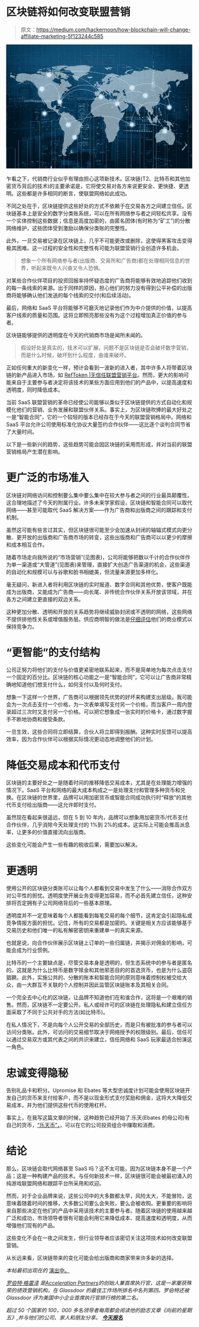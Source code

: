 # 区块链将如何改变联盟营销

> 原文：<https://medium.com/hackernoon/how-blockchain-will-change-affiliate-marketing-5f123244c585>

![](img/dac7b1a4ec3d73af6a027157545c5169.png)

乍看之下，代销商行业似乎有理由担心这项新技术。区块链(T2、比特币和其他加密货币背后的技术)的主要承诺是，它将使交易对各方来说更安全、更快捷、更透明。这些都是许多相同的断言，使联盟网络如此成功。

不同之处在于，区块链提供这些好处的方式不依赖于在交易各方之间建立信任。区块链基本上是安全的数字分类账系统，可以在所有网络参与者之间轻松共享。没有一个实体控制这些数据；信息是高度加密的，由匿名团体(有时称为“矿工”)的分散网络维护，这些团体受到激励以确保分类账的完整性。

此外，一旦交易被记录在区块链上，几乎不可能更改或删除，这使得黑客攻击变得极其困难。这一过程的安全性和完整性有可能为联盟营销行业创造许多机会。

> 想象一个所有网络参与者(出版商、交易所和广告商)都在处理相同信息的世界，听起来既令人兴奋又令人恐惧。

对某些合作伙伴项目的投资回报率持怀疑态度的广告商将能够有效地追踪他们收到的每一条线索的来源。出于同样的原因，担心他们的努力没有得到公平补偿的出版商将能够确认他们发送的每个线索的交付(和后续活动)。

最后，网络和 SaaS 平台将能够不可磨灭地记录他们作为中介提供的价值，以提高客户线索的质量和范围。这将立即照亮那些没有为这个过程增加真正价值的参与者。

区块链能够提供的透明度在今天的代销商市场是闻所未闻的。

> 假设好处是真实的，技术可以扩展，问题不是区块链是否会破坏数字营销，而是什么时候，破坏到什么程度，由谁来破坏。

正如任何重大的新变化一样，预计会看到一波新的进入者，其中许多人将带着区块链的新产品进入市场，如 [RefToken |无信任联盟营销平台](http://reftoken.io/)。然而，更大的影响可能来自于主要参与者决定将该技术的某些方面应用到他们的产品中，以提高速度和透明度，同时降低成本。

当前 SaaS 联盟营销的革命已经使公司能够以类似于区块链提供的方式自动化和规模化他们的营销、业务发展和联盟伙伴关系。事实上，为区块链吹捧的最大好处之一是“智能合同”，它的一个较轻的版本已经存在于今天的联盟营销格局中。网络和 SaaS 平台允许公司使用标准化协议大量签约合作伙伴——这比逐个谈判合同节省了大量时间。

以下是一些新兴的趋势，这些趋势可能会因区块链的采用而形成，并对当前的联盟营销格局产生潜在影响。

# **更广泛的市场准入**

区块链对网络访问和控制要么集中要么集中在较大参与者之间的行业最具颠覆性，这合理地描述了今天的附属行业。许多未来学家假设，区块链和智能合同可以取代网络——甚至可能取代 SaaS 解决方案——作为广告商和出版商之间的跟踪和支付机制。

虽然这可能有些言过其实，但区块链很可能至少会加速从封闭的轴辐式模式向更分散、更开放的出版商和广告商市场的转变，这些出版商和广告商可以以更少的摩擦和成本相互合作。

随着市场走向我所说的“市场营销”(见图表)，公司将能够把数以千计的合作伙伴作为单一渠道或“大管道”(见图表)来管理，直接扩大创造广告渠道的机会，这些渠道的自动化和规模可以与谷歌和脸书相媲美，但流量来源更加多样化。

毫无疑问，新进入者将利用区块链的实时报道、数字合同和其他优势，使客户既能成为出版商，又能成为广告商——向长尾、非传统合作伙伴关系开放该领域，并在各方之间建立更直接的双边关系。

这种更加分散、透明和开放的关系趋势将继续威胁封闭或不透明的网络，这些网络不提供排他性关系或增值服务层。供应商明智的做法是[仔细评估](https://performancein.com/news/2018/03/16/robert-glazer-affiliate-networks-need-choose-their-path/)他们的商业模式以保持竞争力。

# **“更智能”的支付结构**

公司正努力将他们的支付与价值更紧密地联系起来，而不是简单地为每次点击支付一个固定的百分比。区块链的核心功能之一是“智能合同”，它可以让广告商非常精确地知道他们想支付什么，如何支付以及何时支付。

想象一下这样一个世界，广告商可以根据领先优势的好坏来构建支出层级。我可能会为一次点击支付一个价格，为一次表单填写支付另一个价格，而当客户一周内登录超过三次时又支付另一个价格。可以把它想象成一张实时的价格卡，通过数字握手不断地协商和接受条款。

一旦生效，这些合同将立即结算，合伙人将立即得到报酬。这种实时反馈可以提高效率，因为合作伙伴可以根据实际情况更动态地调整他们的计划。

# **降低交易成本和代币支付**

区块链的主要好处之一是随着时间的推移降低交易成本，尤其是在处理能力增强的情况下。SaaS 平台和网络的最大成本构成之一是处理支付和管理多种货币和兑换。在区块链的世界里，品牌可以用加密货币或智能合同成功执行时“释放”的其他代币支付给出版商——这允许即时支付。

虽然现在看起来很遥远，但在 5 到 10 年内，品牌可以想象用加密货币/代币支付合作伙伴，几乎消除今天处理支付的 1%到 2%的成本。这实际上可能会推高派息率，让更多的价值直接流向出版商。

这些变化可能会产生一些有趣的税收后果，需要加以解决。

# **更透明**

使用公开的区块链分类账可以让每个人都看到交易中发生了什么——消除合作双方对公平性的担忧。透明度使开展业务变得更加容易，而不必首先建立信任，这种安排将否定拥有子公司网络背后的一些基本原理。

透明度并不一定意味着每个人都能看到每笔交易的每个细节，这肯定会引起隐私或竞争情报方面的担忧。记住，所有的交易都是加密的。关键是相关方应该能够基于交易历史和他们唯一的私有解密密钥来重建单一的真实来源。

也就是说，向合作伙伴展示区块链上订单的一些归属链，并揭示对佣金的影响，可能会成为行业惯例。

比特币的一个主要缺点是，尽管交易本身是透明的，但生态系统中的参与者是匿名的。这就是为什么比特币是数字赎金和其他邪恶目的的首选货币，也是为什么盗窃猖獗。此外，实施公共的、分散的账本和智能合同的原则意味着控制权被交给大众，由一大群互不关联的个人控制并因此监管区块链账本及其相关合同。

一个完全去中心化的区块链，让品牌不知道他们在和谁合作，这将是一个艰难的销售。然而，区块链不一定要公开。私人或经许可的区块链在处理隐私和建立信任方面采取了不同于公共对手的方法(如比特币)。

在私人情况下，不是向每个人公开交易的全部历史，而是只有被批准的参与者可以访问分类账。此外，可访问的交易细节取决于网络授予的权限级别。最后，信任可以通过交易双方或其代表之间的共识来建立，信任网络和 SaaS 玩家最适合扮演这一角色。

# **忠诚变得隐秘**

告别礼品卡和积分。Upromise 和 Ebates 等大型忠诚度计划可能会使用区块链开发自己的货币来支付给客户，而不是以现金形式支付奖励和佣金，这将大大降低交易成本，并为他们提供这些代币的使用杠杆。

事实上，在我写这篇文章的时候，这种趋势已经开始了:乐天(Ebates 的母公司)有自己的货币，[“乐天币”，](https://guce.oath.com/collectConsent?.done=https%3A%2F%2Ftechcrunch.com%2F2018%2F02%2F27%2Frakuten-will-roll-its-9b-loyalty-program-into-a-new-blockchain-based-cryptocurrency-rakuten-coin%2F%3Fguccounter%3D1&brandType=nonEu&inline=false&lang=&sessionId=3_cc-session_9d0ae9cd-dde1-4ecc-8687-00195e5e1ec3)，可以在它的公司投资组合中赚取和消费。

# **结论**

那么，区块链会取代网络甚至 SaaS 吗？这不太可能，因为区块链本身不是一个产品；这是一种构建产品的技术。与任何新技术一样，区块链很可能会被最初涌入的纯游戏联盟网络和跟踪平台所采用和欢迎。

然而，对于企业品牌来说，这些公司中的大多数都太早，风险太大，不能冒险，这意味着随着时间的推移，大多数公司要么会失败，要么会被收购。更重要的影响将来自那些决定在他们的产品中采用该技术的主要参与者。随着区块链的使用越来越广泛和成功，市场领导者很有可能会利用它来降低成本、提高速度和透明度，从而增强他们现有的产品。

这些变化不会在一夜之间发生，但行业领导者应该密切关注这项技术如何改变联盟营销。

从长远来看，区块链带来的变化可能会给出版商和商家带来许多新的选择。

*本帖最初出现在的* [演出中。](https://performancein.com/news/2018/06/01/implications-blockchain-affiliate-industry/)

[*罗伯特·格雷泽*](http://www.robertglazer.com/) *是*[*Acceleration Partners*](http://www.accelerationpartners.com/)*的创始人兼首席执行官，这是一家屡获殊荣的绩效营销机构，在 Glassdoor 的最佳工作场所排名中名列第四。罗伯特还被 Glassdoor 评为美国中小企业首席执行官排行榜的第二名。*

*超过 50 个国家的 100，000 多名领导者每周都会阅读他的励志文章《向前的星期五》,并与他们的公司、家人和朋友分享。* [***今天报名***](http://www.fridayfwd.com/join)
